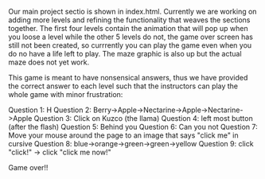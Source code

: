 Our main project sectio is shown in index.html. Currently we are working on adding more levels and refining the functionality that weaves the sections together. The first four levels contain the animation that will pop up when you loose a level while the other 5 levels do not, the game over screen has still not been created, so currrently you can play the game even when you do no have a life left to play. The maze graphic is also up but the actual maze does not yet work. 

This game is meant to have nonsensical answers, thus we have provided the correct answer to each level such that the instructors can play the whole game with minor frustration:


Question 1: H
Question 2: Berry->Apple->Nectarine->Apple->Nectarine->Apple
Question 3: Click on Kuzco (the llama)
Question 4: left most button (after the flash)
Question 5: Behind you
Question 6: Can you not
Question 7: Move your mouse around the page to an image that says "click me" in cursive
Question 8: blue->orange->green->green->yellow
Question 9: click "click!" -> click "click me now!"

Game over!! 

